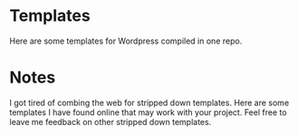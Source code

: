 # Templates
Here are some templates for Wordpress compiled in one repo. 

# Notes 
I got tired of combing the web for stripped down templates. Here are some templates I have found online that may work with your project. Feel free to leave me feedback on other stripped down templates.

